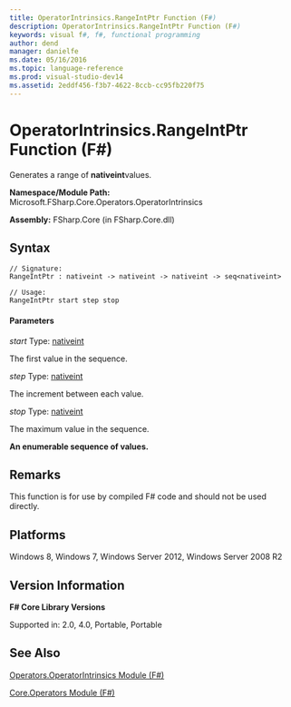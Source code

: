 ```yaml
---
title: OperatorIntrinsics.RangeIntPtr Function (F#)
description: OperatorIntrinsics.RangeIntPtr Function (F#)
keywords: visual f#, f#, functional programming
author: dend
manager: danielfe
ms.date: 05/16/2016
ms.topic: language-reference
ms.prod: visual-studio-dev14
ms.assetid: 2eddf456-f3b7-4622-8ccb-cc95fb220f75 
---
```


# OperatorIntrinsics.RangeIntPtr Function (F#)

Generates a range of **nativeint**values.

**Namespace/Module Path:** Microsoft.FSharp.Core.Operators.OperatorIntrinsics

**Assembly:** FSharp.Core (in FSharp.Core.dll)


## Syntax

```
// Signature:
RangeIntPtr : nativeint -> nativeint -> nativeint -> seq<nativeint>

// Usage:
RangeIntPtr start step stop
```

#### Parameters
*start*
Type: [nativeint](https://msdn.microsoft.com/library/f8478c3e-fff5-4f10-82cf-4bedfe305f7b)


The first value in the sequence.


*step*
Type: [nativeint](https://msdn.microsoft.com/library/f8478c3e-fff5-4f10-82cf-4bedfe305f7b)


The increment between each value.


*stop*
Type: [nativeint](https://msdn.microsoft.com/library/f8478c3e-fff5-4f10-82cf-4bedfe305f7b)


The maximum value in the sequence.



**An enumerable sequence of values.**
## Remarks
This function is for use by compiled F# code and should not be used directly.


## Platforms
Windows 8, Windows 7, Windows Server 2012, Windows Server 2008 R2


## Version Information
**F# Core Library Versions**

Supported in: 2.0, 4.0, Portable, Portable




## See Also
[Operators.OperatorIntrinsics Module &#40;F&#35;&#41;](Operators.OperatorIntrinsics-Module-%5BFSharp%5D.md)

[Core.Operators Module &#40;F&#35;&#41;](Core.Operators-Module-%5BFSharp%5D.md)

